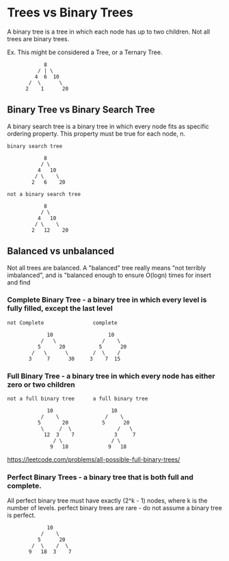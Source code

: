 # Trees vs Binary Trees

A binary tree is a tree in which each node has up to two children.
Not all trees are binary trees.

Ex. This might be considered a Tree, or a Ternary Tree. 

```
            8
          / | \
         4  6  10
       /  \      \
      2    1      20
```

## Binary Tree vs Binary Search Tree

A binary search tree is a binary tree in which every node fits
as specific ordering property. This property must be true for each node, n.

```
binary search tree

            8
           / \
          4   10
         / \    \
        2   6    20

not a binary search tree

            8
           / \
          4   10
         / \    \
        2   12    20
```

## Balanced vs unbalanced

Not all trees are balanced. A "balanced" tree really means 
"not terribly imbalanced", and is "balanced enough to ensure
O(logn) times for insert and find

### Complete Binary Tree - a binary tree in which every level is fully filled, except the last level

```
not Complete                complete

             10                  10
           /   \               /    \            
          5      20           5      20   
        /   \      \        /  \    /  
       3     7      30     3    7  15
```

### Full Binary Tree - a binary tree in which every node has either zero or two children

```
not a full binary tree      a full binary tree

             10                   10
           /    \               /    \            
          5       20           5      20   
           \     /  \               /   \  
            12  3    7             3     7
               / \                / \ 
              9   18             9   18
```

https://leetcode.com/problems/all-possible-full-binary-trees/

### Perfect Binary Trees - a binary tree that is both full and complete. 

All perfect binary tree must have exactly (2^k - 1) nodes, where k is the number of levels. 
perfect binary trees are rare - do not assume a binary tree is perfect. 

```
             10
           /    \
          5      20
        /  \    /  \
       9   18  3    7
```
